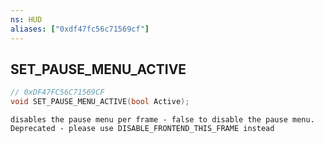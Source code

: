 ```yaml
---
ns: HUD
aliases: ["0xdf47fc56c71569cf"]
---
```

## SET_PAUSE_MENU_ACTIVE

```c
// 0xDF47FC56C71569CF
void SET_PAUSE_MENU_ACTIVE(bool Active);
```

```
disables the pause menu per frame - false to disable the pause menu. Deprecated - please use DISABLE_FRONTEND_THIS_FRAME instead
```
